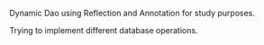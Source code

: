 Dynamic Dao using Reflection and Annotation for study purposes.

Trying to implement different database operations.
